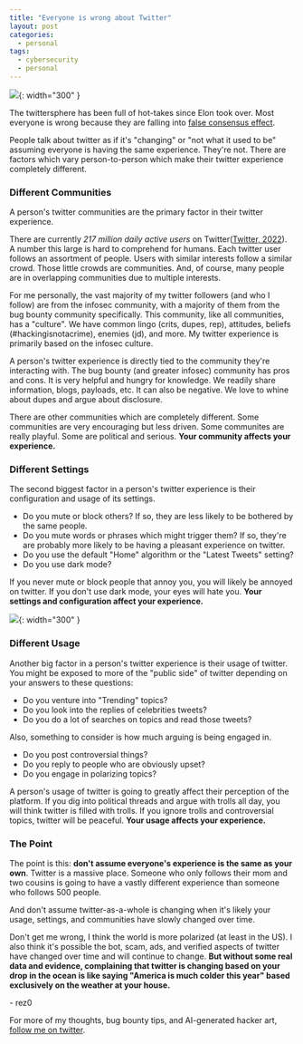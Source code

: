 ```yaml
---
title: "Everyone is wrong about Twitter"
layout: post
categories:
  - personal
tags:
  - cybersecurity
  - personal
---
```


![](https://i.imgur.com/9R69z44.jpg){: width="300" }

The twittersphere has been full of hot-takes since Elon took over. Most everyone is wrong because they are falling into [false consensus effect](https://en.wikipedia.org/wiki/False_consensus_effect). 

People talk about twitter as if it's "changing" or "not what it used to be" assuming everyone is having the same experience. They're not. There are factors which vary person-to-person which make their twitter experience completely different.

### Different Communities

A person's twitter communities are the primary factor in their twitter experience. 

There are currently _217 million daily active users_ on Twitter([Twitter, 2022](https://s22.q4cdn.com/826641620/files/doc_financials/2021/q4/Final-Q4'21-Selected-Metrics-and-Financials.pdf)). A number this large is hard to comprehend for humans. Each twitter user follows an assortment of people. Users with similar interests follow a similar crowd. Those little crowds are communities. And, of course, many people are in overlapping communities due to multiple interests. 

For me personally, the vast majority of my twitter followers (and who I follow) are from the infosec community, with a majority of them from the bug bounty community specifically. This community, like all communities, has a "culture". We have common lingo (crits, dupes, rep), attitudes, beliefs (#hackingisnotacrime), enemies (jd), and more. My twitter experience is primarily based on the infosec culture.

A person's twitter experience is directly tied to the community they're interacting with. The bug bounty (and greater infosec) community has pros and cons. It is very helpful and hungry for knowledge. We readily share information, blogs, payloads, etc. It can also be negative. We love to whine about dupes and argue about disclosure. 

There are other communities which are completely different. Some communities are very encouraging but less driven. Some communites are really playful. Some are political and serious. **Your community affects your experience.**

### Different Settings

The second biggest factor in a person's twitter experience is their configuration and usage of its settings.
- Do you mute or block others? If so, they are less likely to be bothered by the same people.
- Do you mute words or phrases which might trigger them? If so, they're are probably more likely to be having a pleasant experience on twitter.
- Do you use the default "Home" algorithm or the "Latest Tweets" setting?
- Do you use dark mode?

If you never mute or block people that annoy you, you will likely be annoyed on twitter. If you don't use dark mode, your eyes will hate you. **Your settings and configuration affect your experience.**

![](https://i.imgur.com/0t7f3Qo.png){: width="300" }

### Different Usage

Another big factor in a person's twitter experience is their usage of twitter. You might be exposed to more of the "public side" of twitter depending on your answers to these questions:
- Do you venture into "Trending" topics? 
- Do you look into the replies of celebrities tweets?
- Do you do a lot of searches on topics and read those tweets?

Also, something to consider is how much arguing is being engaged in.
- Do you post controversial things?
- Do you reply to people who are obviously upset?
- Do you engage in polarizing topics?

A person's usage of twitter is going to greatly affect their perception of the platform. If you dig into political threads and argue with trolls all day, you will think twitter is filled with trolls. If you ignore trolls and controversial topics, twitter will be peaceful. **Your usage affects your experience.**

### The Point

The point is this: **don't assume everyone's experience is the same as your own**. Twitter is a massive place. Someone who only follows their mom and two cousins is going to have a vastly different experience than someone who follows 500 people. 

And don't assume twitter-as-a-whole is changing when it's likely your usage, settings, and communities have slowly changed over time. 

Don't get me wrong, I think the world is more polarized (at least in the US). I also think it's possible the bot, scam, ads, and verified aspects of twitter have changed over time and will continue to change. **But without some real data and evidence, complaining that twitter is changing based on your drop in the ocean is like saying "America is much colder this year" based exclusively on the weather at your house.** 

\- rez0

For more of my thoughts, bug bounty tips, and AI-generated hacker art, [follow me on twitter](https://twitter.com/rez0__). 

<meta name="twitter:card" content="summary_large_image" />
<meta name="twitter:site" content="@rez0__" />
<meta name="twitter:creator" content="@rez0__" />
<meta property="og:url" content="https://rez0.blog/personal/2022/10/31-everyone-is-wrong-about-twitter" />
<meta property="og:title" content="Everyone is wrong about Twitter" />
<meta property="og:description" content="Everyone is wrong because they are falling into the false consensus effect." />
<meta property="og:image" content="https://i.imgur.com/9R69z44.jpg" />
